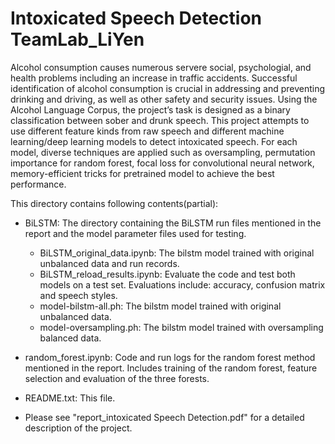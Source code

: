 # Intoxicated Speech Detection TeamLab_LiYen
Alcohol consumption causes numerous servere social, psychologial, and health problems including an increase in traffic accidents. Successful identification of alcohol consumption is crucial in addressing and preventing drinking and driving, as well as other safety and security issues. Using the Alcohol Language Corpus, the project’s task is designed as a binary classification between sober and drunk speech. This project attempts to use different feature kinds from raw speech and different machine learning/deep learning models to detect intoxicated speech. For each model, diverse techniques are applied such as oversampling, permutation importance for random forest, focal loss for convolutional neural network, memory-efficient tricks for pretrained model to achieve the best performance.

This directory contains following contents(partial):

- BiLSTM: The directory containing the BiLSTM run files mentioned in the report and the model parameter files used for testing.
    - BiLSTM_original_data.ipynb: The bilstm model trained with original unbalanced data and run records.
    - BiLSTM_reload_results.ipynb: Evaluate the code and test both models on a test set. Evaluations include: accuracy, confusion matrix and speech styles.
    - model-bilstm-all.ph: The bilstm model trained with original unbalanced data.
    - model-oversampling.ph: The bilstm model trained with oversampling balanced data.
  
- random_forest.ipynb: Code and run logs for the random forest method mentioned in the report. Includes training of the random forest, feature selection and evaluation of the three forests.
                         
- README.txt: This file.

- Please see "report_intoxicated Speech Detection.pdf" for a detailed description of the project.
